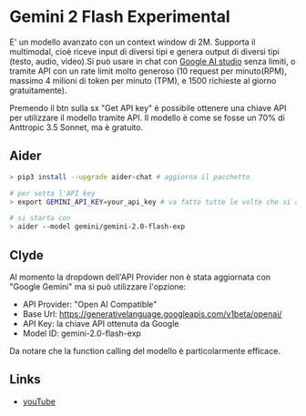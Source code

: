 # Gemini 2 Flash Experimental
E' un modello avanzato con un context window di 2M. Supporta il multimodal, cioè riceve input di diversi tipi e genera output di diversi tipi (testo, audio, video).Si può usare in chat con [Google AI studio](https://aistudio.google.com/prompts/new_chat) senza limiti, o tramite API con un rate limit molto generoso (10 request per minuto(RPM), massimo 4 milioni di token per minuto (TPM), e 1500 richieste al giorno gratuitamente).

Premendo il btn sulla sx "Get API key" è possibile ottenere una chiave API per utilizzare il modello tramite API. Il modello è come se fosse un 70% di Anttropic 3.5 Sonnet, ma è gratuito.


## Aider
```bash
> pip3 install --upgrade aider-chat # aggiorna il pacchetto

# per setta l'API key
> export GEMINI_API_KEY=your_api_key # va fatto tutte le volte che si apre la CLI oppure si può creare un environment file .env con la variabile d'ambiente GEMINI_API_KEY=abcd e AIDER_MODEL=gemini/gemini-2.0-flash-exp

# si starta con
> aider --model gemini/gemini-2.0-flash-exp
```

## Clyde
Al momento la dropdown dell'API Provider non è stata aggiornata con "Google Gemini" ma si può utilizzare l'opzione:
- API Provider: "Open AI Compatible" 
- Base Url: https://generativelanguage.googleapis.com/v1beta/openai/
- API Key: la chiave API ottenuta da Google
- Model ID: gemini-2.0-flash-exp 

Da notare che la function calling del modello è particolarmente efficace.


## Links
- [youTube](https://www.youtube.com/watch?v=0l4hoQlyslw&ab_channel=AICodeKing)